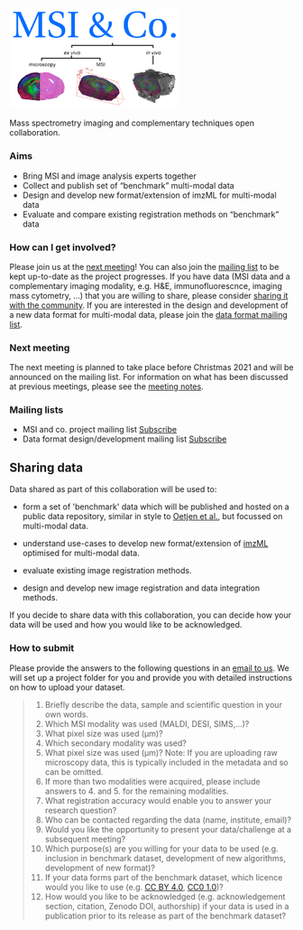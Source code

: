 <img src="https://raw.githubusercontent.com/MSIandCo/MSIandCo/main/logo.png" width="300">

Mass spectrometry imaging and complementary techniques open collaboration.

### Aims
* Bring MSI and image analysis experts together
* Collect and publish set of “benchmark” multi-modal data
* Design and develop new format/extension of imzML for multi-modal data
* Evaluate and compare existing registration methods on “benchmark” data

### How can I get involved?
Please join us at the [next meeting](#next-meeting)! You can also join the [mailing list](https://www.lists.uni-marburg.de/lists/sympa/subscribe/msiandco) to be kept up-to-date as the project progresses. If you have data (MSI data and a complementary imaging modality, e.g. H&E, immunofluorescnce, imaging mass cytometry, ...) that you are willing to share, please consider [sharing it with the community](#sharing-data). If you are interested in the design and development of a new data format for multi-modal data, please join the [data format mailing list](https://www.lists.uni-marburg.de/lists/sympa/subscribe/msiandco-format).

### Next meeting
The next meeting is planned to take place before Christmas 2021 and will be announced on the mailing list. For information on what has been discussed at previous meetings, please see the [meeting notes](Meetings.md).


### Mailing lists
* MSI and co. project mailing list [Subscribe](https://www.lists.uni-marburg.de/lists/sympa/subscribe/msiandco)
* Data format design/development mailing list [Subscribe](https://www.lists.uni-marburg.de/lists/sympa/subscribe/msiandco-format)

## Sharing data
Data shared as part of this collaboration will be used to:

* form a set of 'benchmark' data which will be published and hosted on a public data repository, similar in style to [Oetjen et al.](https://academic.oup.com/gigascience/article/4/1/s13742-015-0059-4/2707545), but focussed on multi-modal data. 

* understand use-cases to develop new format/extension of [imzML](https://imzml.github.io/) optimised for multi-modal data. 

* evaluate existing image registration methods.

* design and develop new image registration and data integration methods.

If you decide to share data with this collaboration, you can decide how your data will be used and how you would like to be acknowledged. 

### How to submit
Please provide the answers to the following questions in an [email to us](mailto:msiandco-data@lists.uni-marburg.de?subject=[MSIandCo]%20Data%20submission%20request&body=1.%20Briefly%20describe%20the%20data%2C%20sample%20and%20scientific%20question%20in%20your%20own%20words.%0D%0A2.%20Which%20MSI%20modality%20was%20used%20%28MALDI%2C%20DESI%2C%20SIMS%2C...%29%3F%0D%0A3.%20What%20pixel%20size%20was%20used%20%28%CE%BCm%29%3F%0D%0A4.%20Which%20secondary%20modality%20was%20used%3F%0D%0A5.%20What%20pixel%20size%20was%20used%20%28%CE%BCm%29%3F%20Note%3A%20If%20you%20are%20uploading%20raw%20microscopy%20data%2C%20this%20is%20typically%20included%20in%20the%20metadata%20and%20so%20can%20be%20omitted.%0D%0A6.%20If%20more%20than%20two%20modalities%20were%20acquired%2C%20please%20include%20answers%20to%204.%20and%205.%20for%20the%20remaining%20modalities.%0D%0A7.%20What%20registration%20accuracy%20would%20enable%20you%20to%20answer%20your%20research%20question%3F%0D%0A8.%20Who%20can%20be%20contacted%20regarding%20the%20data%20%28name%2C%20institute%2C%20email%29%3F%0D%0A9.%20Would%20you%20like%20the%20opportunity%20to%20present%20your%20data%2Fchallenge%20at%20a%20subsequent%20meeting%3F%0D%0A10.%20Which%20purpose%28s%29%20are%20you%20willing%20for%20your%20data%20to%20be%20used%20%28e.g.%20inclusion%20in%20benchmark%20dataset%2C%20development%20of%20new%20algorithms%2C%20development%20of%20new%20format%29%3F%0D%0A11.%20If%20your%20data%20forms%20part%20of%20the%20benchmark%20dataset%2C%20which%20licence%20would%20you%20like%20to%20use%20%28e.g.%20%5BCC%20BY%204.0%5D%28https%3A%2F%2Fcreativecommons.org%2Flicenses%2Fby%2F4.0%2F%29%2C%20%5BCC0%201.0%5D%28https%3A%2F%2Fcreativecommons.org%2Fpublicdomain%2Fzero%2F1.0%2F%29%29%3F%0D%0A12.%20How%20would%20you%20like%20to%20be%20acknowledged%20%28e.g.%20acknowledgement%20section%2C%20citation%2C%20Zenodo%20DOI%2C%20authorship%29%20if%20your%20data%20is%20used%20in%20a%20publication%20prior%20to%20its%20release%20as%20part%20of%20the%20benchmark%20dataset%3F). We will set up a project folder for you and provide you with detailed instructions on how to upload your dataset.

> 1. Briefly describe the data, sample and scientific question in your own words.
> 2. Which MSI modality was used (MALDI, DESI, SIMS,...)?
> 3. What pixel size was used (μm)?
> 4. Which secondary modality was used?
> 5. What pixel size was used (μm)? Note: If you are uploading raw microscopy data, this is typically included in the metadata and so can be omitted.
> 6. If more than two modalities were acquired, please include answers to 4. and 5. for the remaining modalities.
> 7. What registration accuracy would enable you to answer your research question?
> 8. Who can be contacted regarding the data (name, institute, email)?
> 9. Would you like the opportunity to present your data/challenge at a subsequent meeting?
> 10. Which purpose(s) are you willing for your data to be used (e.g. inclusion in benchmark dataset, development of new algorithms, development of new format)?
> 11. If your data forms part of the benchmark dataset, which licence would you like to use (e.g. [CC BY 4.0](https://creativecommons.org/licenses/by/4.0/), [CC0 1.0](https://creativecommons.org/publicdomain/zero/1.0/))?
> 12. How would you like to be acknowledged (e.g. acknowledgement section, citation, Zenodo DOI, authorship) if your data is used in a publication prior to its release as part of the benchmark dataset?
